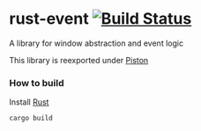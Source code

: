 # rust-event [![Build Status](https://travis-ci.org/PistonDevelopers/rust-event.svg?branch=master)](https://travis-ci.org/PistonDevelopers/rust-event)

A library for window abstraction and event logic

This library is reexported under [Piston](https://github.com/pistondevelopers/piston)

### How to build

Install [Rust](http://www.rust-lang.org/)

`cargo build`
